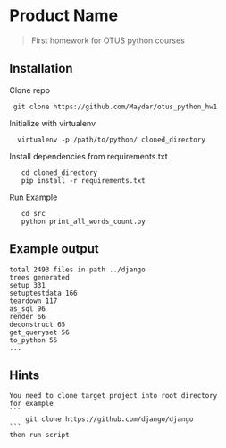 # Product Name
> First homework for OTUS python courses

## Installation

Clone repo
```
 git clone https://github.com/Maydar/otus_python_hw1

```
Initialize with virtualenv
```
  virtualenv -p /path/to/python/ cloned_directory
```
Install dependencies from requirements.txt
```
   cd cloned_directory
   pip install -r requirements.txt
```
Run Example
```
   cd src
   python print_all_words_count.py
```

## Example output
```
total 2493 files in path ../django
trees generated
setup 331
setuptestdata 166
teardown 117
as_sql 96
render 66
deconstruct 65
get_queryset 56
to_python 55
...
```

## Hints

    You need to clone target project into root directory
    for example
    ```
        git clone https://github.com/django/django
    ```
    then run script

  
